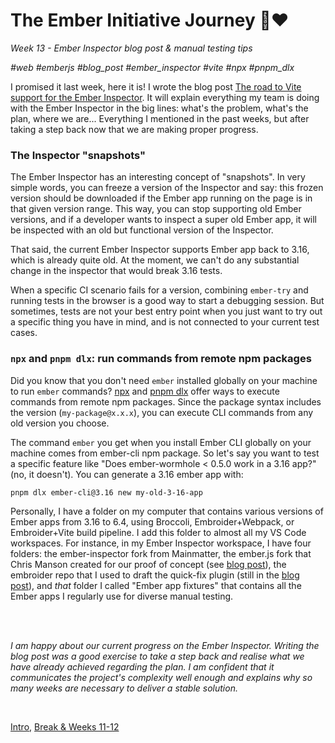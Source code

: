 # The Ember Initiative Journey 🐹❤️

_Week 13 - Ember Inspector blog post & manual testing tips_

_#web #emberjs #blog_post #ember_inspector #vite #npx #pnpm_dlx_

I promised it last week, here it is! I wrote the blog post [The road to Vite support for the Ember Inspector](https://mainmatter.com/blog/2025/06/20/ember-inspector-vite/). It will explain everything my team is doing with the Ember Inspector in the big lines: what's the problem, what's the plan, where we are... Everything I mentioned in the past weeks, but after taking a step back now that we are making proper progress.

### The Inspector "snapshots"

The Ember Inspector has an interesting concept of "snapshots". In very simple words, you can freeze a version of the Inspector and say: this frozen version should be downloaded if the Ember app running on the page is in that given version range. This way, you can stop supporting old Ember versions, and if a developer wants to inspect a super old Ember app, it will be inspected with an old but functional version of the Inspector.

That said, the current Ember Inspector supports Ember app back to 3.16, which is already quite old. At the moment, we can't do any substantial change in the inspector that would break 3.16 tests.

When a specific CI scenario fails for a version, combining `ember-try` and running tests in the browser is a good way to start a debugging session. But sometimes, tests are not your best entry point when you just want to try out a specific thing you have in mind, and is not connected to your current test cases. 

### `npx` and `pnpm dlx`: run commands from remote npm packages

Did you know that you don't need `ember` installed globally on your machine to run `ember` commands? [npx](https://docs.npmjs.com/cli/v8/commands/npx) and [pnpm dlx](https://pnpm.io/fr/cli/dlx) offer ways to execute commands from remote npm packages. Since the package syntax includes the version (`my-package@x.x.x`), you can execute CLI commands from any old version you choose.

The command `ember` you get when you install Ember CLI globally on your machine comes from ember-cli npm package. So let's say you want to test a specific feature like "Does ember-wormhole < 0.5.0 work in a 3.16 app?" (no, it doesn't). You can generate a 3.16 ember app with:

```
pnpm dlx ember-cli@3.16 new my-old-3-16-app
```

Personally, I have a folder on my computer that contains various versions of Ember apps from 3.16 to 6.4, using Broccoli, Embroider+Webpack, or Embroider+Vite build pipeline. I add this folder to almost all my VS Code workspaces. For instance, in my Ember Inspector workspace, I have four folders: the ember-inspector fork from Mainmatter, the ember.js fork that Chris Manson created for our proof of concept (see [blog post](https://mainmatter.com/blog/2025/06/20/ember-inspector-vite/)), the embroider repo that I used to draft the quick-fix plugin (still in the [blog post](https://mainmatter.com/blog/2025/06/20/ember-inspector-vite/)), and _that_ folder I called "Ember app fixtures" that contains all the Ember apps I regularly use for diverse manual testing.

<br />
<br />

_I am happy about our current progress on the Ember Inspector. Writing the blog post was a good exercise to take a step back and realise what we have already achieved regarding the plan. I am confident that it communicates the project's complexity well enough and explains why so many weeks are necessary to deliver a stable solution._

<br />

[Intro](https://github.com/BlueCutOfficial/BlueCutOfficial/blob/main/articles/ember-initiative-journey/intro.md),
[Break & Weeks 11-12](https://github.com/BlueCutOfficial/BlueCutOfficial/blob/main/articles/ember-initiative-journey/break-weeks-11-12.md)
